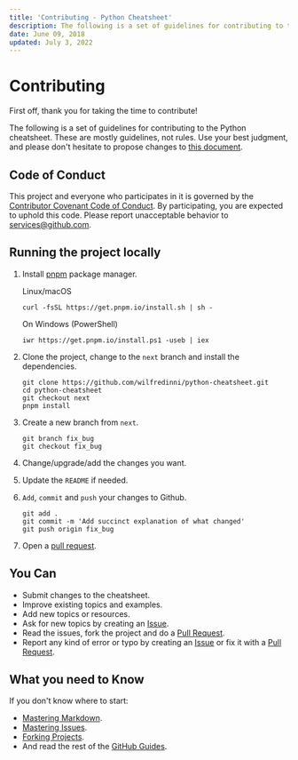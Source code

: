 ```yaml
---
title: 'Contributing - Python Cheatsheet'
description: The following is a set of guidelines for contributing to the Python cheatsheet. These are mostly guidelines, not rules. Use your best judgment, and feel free to propose changes to this document.
date: June 09, 2018
updated: July 3, 2022
---
```


# Contributing

First off, thank you for taking the time to contribute!

The following is a set of guidelines for contributing to the Python cheatsheet. These are mostly guidelines, not rules. Use your best judgment, and please don't hesitate to propose changes to [this document](https://github.com/wilfredinni/python-cheatsheet/blob/master/CONTRIBUTING.md).

## Code of Conduct

This project and everyone who participates in it is governed by the [Contributor Covenant Code of Conduct](https://github.com/wilfredinni/python-cheatsheet/blob/master/CODE_OF_CONDUCT.md). By participating, you are expected to uphold this code. Please report unacceptable behavior to services@github.com.

## Running the project locally

1.  Install [pnpm](https://pnpm.io/installation) package manager.

    Linux/macOS

        curl -fsSL https://get.pnpm.io/install.sh | sh -

    On Windows (PowerShell)

        iwr https://get.pnpm.io/install.ps1 -useb | iex

2.  Clone the project, change to the `next` branch and install the dependencies.

        git clone https://github.com/wilfredinni/python-cheatsheet.git
        cd python-cheatsheet
        git checkout next
        pnpm install

3.  Create a new branch from `next`.

        git branch fix_bug
        git checkout fix_bug

4.  Change/upgrade/add the changes you want.
5.  Update the `README` if needed.
6.  `Add`, `commit` and `push` your changes to Github.

        git add .
        git commit -m 'Add succinct explanation of what changed'
        git push origin fix_bug

7.  Open a [pull request](https://github.com/wilfredinni/python-cheatsheet/pulls).

## You Can

- Submit changes to the cheatsheet.
- Improve existing topics and examples.
- Add new topics or resources.
- Ask for new topics by creating an [Issue](https://github.com/wilfredinni/python-cheatsheet/issues).
- Read the issues, fork the project and do a [Pull Request](https://github.com/wilfredinni/python-cheatsheet/pulls).
- Report any kind of error or typo by creating an [Issue](https://github.com/wilfredinni/python-cheatsheet/issues) or fix it with a [Pull Request](https://github.com/wilfredinni/python-cheatsheet/pulls).

## What you need to Know

If you don't know where to start:

- [Mastering Markdown](https://guides.github.com/features/mastering-markdown/).
- [Mastering Issues](https://guides.github.com/features/issues/).
- [Forking Projects](https://guides.github.com/activities/forking/).
- And read the rest of the [GitHub Guides](https://guides.github.com/).
